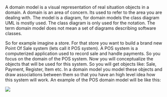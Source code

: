 A domain model is a visual representation of real situation objects in a domain. A domain is an area of concern. Its used to refer to the area you are dealing with. The model is a diagram, for domain models the class diagram UML is mostly used. The class diagram is only used for the notation. The term domain model does not mean a set of diagrams describing software classes.

So for example imagine a store. For that store you want to build a brand new Point Of Sale system (lets call it POS system). A POS system is a computerized application used to record sale and handle payments. So you focus on the domain of the POS system. Now you will conceptualize the objects that will be used for this system. So you will get objects like: Sale, Payment, Register, Item etc. In a domain model you model these objects and draw associations between them so that you have an high level idea how this system will work. An example of the POS domain model will be like this:

![](https://i.stack.imgur.com/WkUGA.jpg)